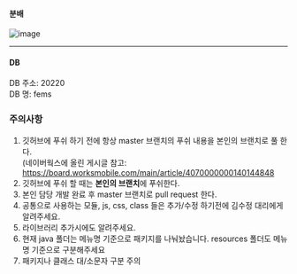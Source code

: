 
#### 분배 


![image](https://github.com/user-attachments/assets/3b9b3764-06a0-415c-b9ee-267e0993ba13)

-----

#### DB 
DB 주소: 20220  
DB 명: fems 

### 주의사항 
1. 깃허브에 푸쉬 하기 전에 항상 master 브랜치의 푸쉬 내용을 본인의 브랜치로 풀 한다.  
   (네이버웍스에 올린 게시글 참고: <https://board.worksmobile.com/main/article/4070000000140144848>
2. 깃허브에 푸쉬 할 때는 **본인의 브랜치**에 푸쉬한다.
3. 본인 담당 개발 완료 후 master 브랜치로 pull request 한다. 
4. 공통으로 사용하는 모듈, js, css, class 들은 추가/수정 하기전에 김수정 대리에게 알려주세요.
5. 라이브러리 추가시에도 알려주세요.
6. 현재 java 폴더는 메뉴명 기준으로 패키지를 나눠놨습니다. resources 폴더도 메뉴명 기준으로 구분해주세요
7. 패키지나 클래스 대/소문자 구분 주의 
   








